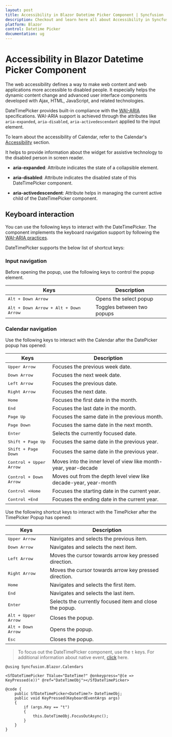 ```yaml
---
layout: post
title: Accessibility in Blazor Datetime Picker Component | Syncfusion
description: Checkout and learn here all about Accessibility in Syncfusion Blazor Datetime Picker component and more.
platform: Blazor
control: Datetime Picker 
documentation: ug
---
```


# Accessibility in Blazor Datetime Picker Component

The web accessibility defines a way to make web content and web applications more accessible to disabled people. It especially helps the dynamic content change and advanced user interface components developed with Ajax, HTML, JavaScript, and related technologies.

DateTimePicker provides built-in compliance with the [WAI-ARIA](https://www.w3.org/TR/wai-aria-practices/) specifications. WAI-ARIA support is achieved through the attributes like `aria-expanded`, `aria-disabled`, `aria-activedescendant` applied to the input element.

To learn about the accessibility of Calendar, refer to the Calendar's [Accessibility](../calendar/accessibility/) section.

It helps to provide information about the widget for assistive technology to the disabled person in screen reader.

* **aria-expanded**: Attribute indicates the state of a collapsible element.

* **aria-disabled**: Attribute indicates the disabled state of this DateTimePicker component.

* **aria-activedescendent**: Attribute helps in managing the current active child of the DateTimePicker component.

## Keyboard interaction

You can use the following keys to interact with the DateTimePicker. The component implements the keyboard navigation support by following the [WAI-ARIA practices](https://www.w3.org/TR/wai-aria-practices/).

DateTimePicker supports the below list of shortcut keys:

### Input navigation

Before opening the popup, use the following keys to control the popup element.

| **Keys** | **Description** |
| --- | --- |
| <kbd>Alt +  Down Arrow</kbd> | Opens the select popup |
| <kbd>Alt +  Down Arrow + Alt +  Down Arrow </kbd> | Toggles between two popups |

### Calendar navigation

Use the following keys to interact with the Calendar after the DatePicker popup has opened:

| **Keys** | **Description** |
| --- | --- |
| <kbd>Upper Arrow</kbd>  | Focuses the previous week date. |
| <kbd>Down Arrow</kbd>  | Focuses the next week date. |
| <kbd>Left Arrow</kbd>  | Focuses the previous date. |
| <kbd>Right Arrow</kbd>  | Focuses the next date. |
| <kbd>Home</kbd>  | Focuses the first date in the month. |
| <kbd>End</kbd>  | Focuses the last date in the month. |
| <kbd>Page Up</kbd>  | Focuses the same date in the previous month. |
| <kbd>Page Down</kbd>  | Focuses the same date in the next month. |
| <kbd>Enter</kbd>  | Selects the currently focused date. |
| <kbd>Shift + Page Up</kbd>  | Focuses the same date in the previous year. |
| <kbd>Shift + Page Down</kbd>  | Focuses the same date in the previous year. |
| <kbd>Control + Upper Arrow</kbd>  | Moves into the inner level of view like month-year, year-decade |
| <kbd>Control + Down Arrow</kbd>  | Moves out from the depth level view like decade-year, year-month |
| <kbd>Control +Home</kbd>  | Focuses the starting date in the current year. |
| <kbd>Control +End</kbd>  | Focuses the ending date in the current year. |

Use the following shortcut keys to interact with the TimePicker after the TimePicker Popup has opened:

| **Keys** | **Description** |
| --- | --- |
| <kbd>Upper Arrow</kbd> | Navigates and selects the previous item. |
| <kbd>Down Arrow</kbd> | Navigates and selects the next item. |
| <kbd>Left Arrow</kbd> | Moves the cursor towards arrow key pressed direction. |
| <kbd>Right Arrow</kbd> | Moves the cursor towards arrow key pressed direction. |
| <kbd>Home</kbd> | Navigates and selects the first item. |
| <kbd>End</kbd> | Navigates and selects the last item. |
| <kbd>Enter</kbd> | Selects the currently focused item and close the popup. |
| <kbd>Alt + Upper Arrow</kbd> | Closes the popup. |
| <kbd>Alt + Down Arrow</kbd> | Opens the popup. |
| <kbd>Esc</kbd> | Closes the popup. |

> To focus out the DateTimePicker component, use the `t` keys. For additional information about native event, [click](./native-events/) here.

```cshtml
@using Syncfusion.Blazor.Calendars

<SfDateTimePicker TValue="DateTime?" @onkeypress="@(e => KeyPressed(e))" @ref="DateTimeObj"></SfDateTimePicker>

@code {
    public SfDateTimePicker<DateTime?> DateTimeObj;
    public void KeyPressed(KeyboardEventArgs args)
    {
        if (args.Key == "t")
        {
            this.DateTimeObj.FocusOutAsync();
        }
    }
}
```